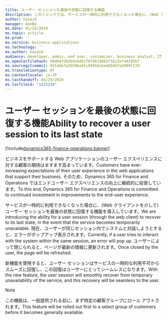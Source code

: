 ```yaml
---
title: ユーザー セッションを最後の状態に回復する機能
description: このトピックでは、サービスが一時的に利用できなくなった場合に、(Web クライアントを介して) ユーザー セッションを最後の状態に回復する機能を紹介します。
author: hasaid
manager: AnnBe
ms.date: 01/25/2019
ms.topic: article
ms.prod: ''
ms.service: business-applications
ms.technology: ''
ms.author: hasaid
audience: developer, admin, end user, customizer, business analyst, IT pro
ms.openlocfilehash: 99d64fd92b934d61f079619865f5622ef493d5b7
ms.sourcegitcommit: 921dde7a25596a81c049162eee650d7a2009f17d
ms.translationtype: HT
ms.contentlocale: ja-JP
ms.lasthandoff: 04/29/2019
ms.locfileid: "1225234"
---
```

#  <a name="ability-to-recover-a-user-session-to-its-last-state"></a><span data-ttu-id="fb4ce-103">ユーザー セッションを最後の状態に回復する機能</span><span class="sxs-lookup"><span data-stu-id="fb4ce-103">Ability to recover a user session to its last state</span></span>
[!include[dynamics365-finance-operations banner](../includes/dynamics365-finance-operations.md)]

<span data-ttu-id="fb4ce-104">ビジネスをサポートする Web アプリケーションのユーザー エクスペリエンスに対する顧客の期待はますます高まっています。</span><span class="sxs-lookup"><span data-stu-id="fb4ce-104">Customers have ever-increasing expectations of their user experience in the web applications that support their business.</span></span> <span data-ttu-id="fb4ce-105">そのため、Dynamics 365 for Finance and Operations ではエンドユーザー エクスペリエンスの向上に継続的に投資しています。</span><span class="sxs-lookup"><span data-stu-id="fb4ce-105">To this end, Dynamics 365 for Finance and Operations is committed to continued investment in improvements to the end-user experience.</span></span> 

<span data-ttu-id="fb4ce-106">サービスが一時的に利用できなくなった場合に、(Web クライアントを介して) ユーザー セッションを最後の状態に回復する機能を導入しています。</span><span class="sxs-lookup"><span data-stu-id="fb4ce-106">We are introducing the ability for a user session (through the web client) to recover to its last state, in the event that the service becomes temporarily unavailable.</span></span> <span data-ttu-id="fb4ce-107">現在、ユーザーが同じセッション内でシステムと対話しようとすると、エラーがポップアップ表示されます。</span><span class="sxs-lookup"><span data-stu-id="fb4ce-107">Currently, if a user tries to interact with the system within the same session, an error will pop up.</span></span> <span data-ttu-id="fb4ce-108">ユーザーによって閉じられると、ページが最新の情報に更新されます。</span><span class="sxs-lookup"><span data-stu-id="fb4ce-108">Once closed by the user, the page will be refreshed.</span></span>

<span data-ttu-id="fb4ce-109">新機能を使用すると、ユーザー セッションはサービスの一時的な利用不可からスムーズに回復し、この回復はユーザーにとってシームレスになります。</span><span class="sxs-lookup"><span data-stu-id="fb4ce-109">With the new feature, the user session will smoothly recover from temporary unavailability of the service, and this recovery will be seamless to the user.</span></span>

> [!Note]
> <span data-ttu-id="fb4ce-110">この機能は、一般提供される前に、まず特定の顧客グループにロール アウトされます。</span><span class="sxs-lookup"><span data-stu-id="fb4ce-110">This feature will be rolled out first to a select group of customers before it becomes generally available.</span></span>


